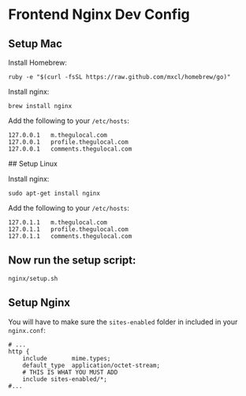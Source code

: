 # Frontend Nginx Dev Config

## Setup Mac

Install Homebrew:

    ruby -e "$(curl -fsSL https://raw.github.com/mxcl/homebrew/go)"

Install nginx:

    brew install nginx

Add the following to your ```/etc/hosts```:

    127.0.0.1   m.thegulocal.com
    127.0.0.1   profile.thegulocal.com
    127.0.0.1   comments.thegulocal.com

## Setup Linux

Install nginx:

    sudo apt-get install nginx


Add the following to your ```/etc/hosts```:

    127.0.1.1   m.thegulocal.com
    127.0.1.1   profile.thegulocal.com
    127.0.1.1   comments.thegulocal.com

## Now run the setup script:

    nginx/setup.sh

## Setup Nginx

You will have to make sure the ```sites-enabled``` folder in included in your ```nginx.conf```:
    
    # ...
    http {
        include       mime.types;
        default_type  application/octet-stream;
        # THIS IS WHAT YOU MUST ADD
        include sites-enabled/*; 
    #...
